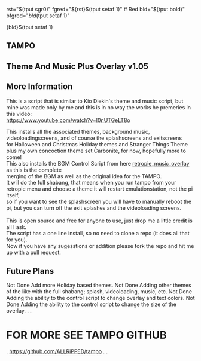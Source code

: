 rst="$(tput sgr0)"
fgred="${rst}$(tput setaf 1)" # Red
bld="$(tput bold)"
bfgred="${bld}$(tput setaf 1)"


{bld}$(tput setaf 1)
## TAMPO 
## Theme And Music Plus Overlay v1.05
## More Information
This is a script that is similar to Kio Diekin's theme and music script, but mine was made only by me and this is in no way the works he premeries in this video:<br>
https://www.youtube.com/watch?v=I0nUTGeLT8o<br>

This installs all the associated themes, background music, videoloadingscreens, and of course the splashscreens and exitscreens<br>
for Halloween and Christmas Holiday themes and Stranger Things Theme plus my own concoction theme set Carbonite, for now, hopefully more to come!<br>
This also installs the BGM Control Script from here [retropie_music_overlay](https://github.com/ALLRiPPED/retropie_music_overlay) as this is the complete<br>
merging of the BGM as well as the original idea for the TAMPO.<br>
It will do the full shabang, that means when you run tampo from your retropie menu and choose a theme it will restart emulationstation, not the pi itself,<br>
so if you want to see the splashscreen you will have to manually reboot the pi, but you can turn off the exit splashes and the videoloading screens.<br><br>
This is open source and free for anyone to use, just drop me a little credit is all I ask.<br>
The script has a one line install, so no need to clone a repo (it does all that for you).<br>
Now if you have any sugesstions or addition please fork the repo and hit me up with a pull request.<br>

## Future Plans
Not Done Add more Holiday based themes.
Not Done Adding other themes of the like with the full shabang; splash, videoloading, music, etc.
Not Done Adding the ability to the control script to change overlay and text colors.
Not Done Adding the ability to the control script to change the size of the overlay.
.
.
# FOR MORE SEE TAMPO GITHUB
.
https://github.com/ALLRiPPED/tampo
.
.
